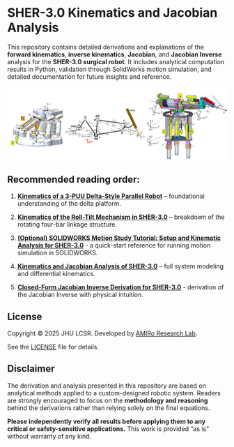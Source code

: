 # SHER-3.0 Kinematics and Jacobian Analysis

This repository contains detailed derivations and explanations of the **forward kinematics**, **inverse kinematics**, **Jacobian**, and **Jacobian Inverse** analysis for the **SHER-3.0 surgical robot**. It includes analytical computation results in Python, validation through SolidWorks motion simulation, and detailed documentation for future insights and reference.

![](https://github.com/zhaob5/sher3-kinematics/blob/main/Figures/SHER-3.0.png)

## Recommended reading order:

1. **[Kinematics of a 3-PUU Delta-Style Parallel Robot](https://github.com/zhaob5/sher3-kinematics/blob/main/Kinematics%20of%20a%203-PUU%20Delta-Style%20Parallel%20Robot.pdf)** – foundational understanding of the delta platform.

2. **[Kinematics of the Roll-Tilt Mechanism in SHER-3.0](https://github.com/zhaob5/sher3-kinematics/blob/main/Kinematics%20of%20the%20Roll-Tilt%20Mechanism%20in%20SHER-3.0.pdf)** – breakdown of the rotating four-bar linkage structure.
   
3. **[(Optional) SOLIDWORKS Motion Study Tutorial: Setup and Kinematic Analysis for SHER-3.0](https://github.com/zhaob5/sher3-kinematics/blob/main/Kinematics%20of%20the%20Roll-Tilt%20Mechanism%20in%20SHER-3.0.pdf)** - a quick-start reference for running motion simulation in SOLIDWORKS.

4. **[Kinematics and Jacobian Analysis of SHER-3.0](https://github.com/zhaob5/sher3-kinematics/blob/main/Kinematics%20and%20Jacobian%20Analysis%20of%20SHER-3.0.pdf)** – full system modeling and differential kinematics.

5. **[Closed-Form Jacobian Inverse Derivation for SHER-3.0](https://github.com/zhaob5/sher3-kinematics/blob/main/Closed-Form%20Jacobian%20Inverse%20Derivation%20for%20SHER-3.0.pdf)** - derivation of the Jacobian Inverse with physical intuition.

## License

Copyright © 2025 JHU LCSR. Developed by [AMIRo Research Lab](https://amiro.lcsr.jhu.edu/).

See the [LICENSE](./LICENSE) file for details.

## Disclaimer

The derivation and analysis presented in this repository are based on analytical methods applied to a custom-designed robotic system. Readers are strongly encouraged to focus on the **methodology and reasoning** behind the derivations rather than relying solely on the final equations.

**Please independently verify all results before applying them to any critical or safety-sensitive applications.** This work is provided “as is” without warranty of any kind.
